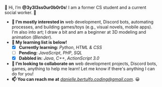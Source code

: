 👋 Hi, I’m **@3y3l3ss0ur0b0r0s**! I am a former CS student and a current social worker. 🙂

- **👀 I’m mostly interested in** web development, Discord bots, automating processes, and building games/toys (e.g., visual novels, mobile apps). I'm also into art; I draw a bit and am a beginner at 3D modeling and animation (*Blender*).
- **🌱 My learning list is below!**
  - [X] **Currently learning:** *Python*, *HTML & CSS*
  - [ ] **Pending:** *JavaScript*, *PHP*, *SQL*
  - [X] **Dabbled in:** *Java*, *C++*, *ActionScript 3.0*
- **🤝 I’m looking to collaborate on** web development projects, Discord bots, games, anything to help me learn! Let me know if there's anything I can do for you!
- **📫 You can reach me at** *danielle.bertulfo.coding@gmail.com*. 😀

<!---
3y3l3ss0ur0b0r0s/3y3l3ss0ur0b0r0s is a ✨ special ✨ repository because its `README.md` (this file) appears on your GitHub profile.
You can click the Preview link to take a look at your changes.
--->
